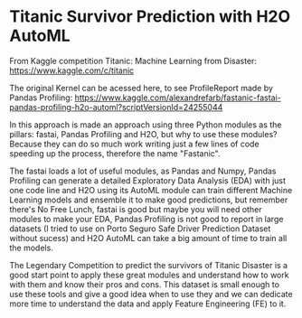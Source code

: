 # Titanic Survivor Prediction with H2O AutoML
From Kaggle competition Titanic: Machine Learning from Disaster: https://www.kaggle.com/c/titanic

The original Kernel can be acessed here, to see ProfileReport made by Pandas Profiling: https://www.kaggle.com/alexandrefarb/fastanic-fastai-pandas-profiling-h2o-automl?scriptVersionId=24255044

In this approach is made an approach using three Python modules as the pillars: fastai, Pandas Profiling and H2O, but why to use these modules? Because they can do so much work writing just a few lines of code speeding up the process, therefore the name "Fastanic".

The fastai loads a lot of useful modules, as Pandas and Numpy, Pandas Profiling can generate a detailed Exploratory Data Analysis (EDA) with just one code line and H2O using its AutoML module can train different Machine Learning models and ensemble it to make good predictions, but remember there's No Free Lunch, fastai is good but maybe you will need other modules to make your EDA, Pandas Profiling is not good to report in large datasets (I tried to use on Porto Seguro Safe Driver Prediction Dataset without sucess) and H2O AutoML can take a big amount of time to train all the models.

The Legendary Competition to predict the survivors of Titanic Disaster is a good start point to apply these great modules and understand how to work with them and know their pros and cons. This dataset is small enough to use these tools and give a good idea when to use they and we can dedicate more time to understand the data and apply Feature Engineering (FE) to it.
